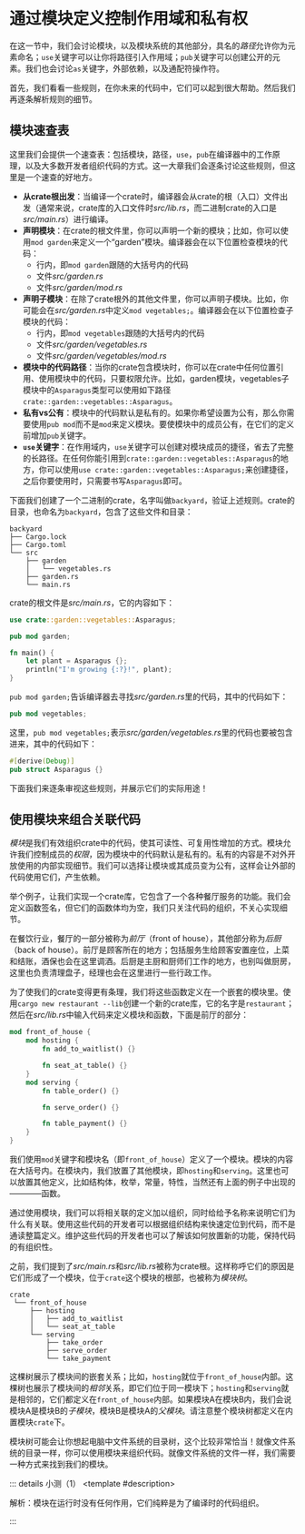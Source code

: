 <script setup>
import {
  QuizProvider,
  Quiz,
  Radio,
  Option
} from "../../components/quiz"

</script>

# 通过模块定义控制作用域和私有权

在这一节中，我们会讨论模块，以及模块系统的其他部分，具名的*路径*允许你为元素命名；`use`关键字可以让你将路径引入作用域；`pub`关键字可以创建公开的元素。我们也会讨论`as`关键字，外部依赖，以及通配符操作符。

首先，我们看看一些规则，在你未来的代码中，它们可以起到很大帮助。然后我们再逐条解析规则的细节。

## 模块速查表

这里我们会提供一个速查表：包括模块，路径，`use`，`pub`在编译器中的工作原理，以及大多数开发者组织代码的方式。这一大章我们会逐条讨论这些规则，但这里是一个速查的好地方。

- **从crate根出发**：当编译一个crate时，编译器会从crate的根（入口）文件出发（通常来说，crate库的入口文件时*src/lib.rs*，而二进制crate的入口是*src/main.rs*）进行编译。
- **声明模块**：在crate的根文件里，你可以声明一个新的模块；比如，你可以使用`mod garden`来定义一个“garden”模块。编译器会在以下位置检查模块的代码：
  - 行内，即`mod garden`跟随的大括号内的代码
  - 文件*src/garden.rs*
  - 文件*src/garden/mod.rs*
- **声明子模块**：在除了crate根外的其他文件里，你可以声明子模块。比如，你可能会在*src/garden.rs*中定义`mod vegetables;`。编译器会在以下位置检查子模块的代码：
  - 行内，即`mod vegetables`跟随的大括号内的代码
  - 文件*src/garden/vegetables.rs*
  - 文件*src/garden/vegetables/mod.rs*
- **模块中的代码路径**：当你的crate包含模块时，你可以在crate中任何位置引用、使用模块中的代码，只要权限允许。比如，garden模块，vegetables子模块中的`Asparagus`类型可以使用如下路径`crate::garden::vegetables::Asparagus`。
- **私有vs公有**：模块中的代码默认是私有的。如果你希望设置为公有，那么你需要使用`pub mod`而不是`mod`来定义模块。要使模块中的成员公有，在它们的定义前增加`pub`关键字。
- **`use`关键字**：在作用域内，`use`关键字可以创建对模块成员的捷径，省去了完整的长路径。在任何你能引用到`crate::garden::vegetables::Asparagus`的地方，你可以使用`use crate::garden::vegetables::Asparagus;`来创建捷径，之后你要使用时，只需要书写`Asparagus`即可。

下面我们创建了一个二进制的crate，名字叫做`backyard`，验证上述规则。crate的目录，也命名为`backyard`，包含了这些文件和目录：

```
backyard
├── Cargo.lock
├── Cargo.toml
└── src
    ├── garden
    │   └── vegetables.rs
    ├── garden.rs
    └── main.rs
```

crate的根文件是*src/main.rs*，它的内容如下：

```rust
use crate::garden::vegetables::Asparagus;

pub mod garden;

fn main() {
    let plant = Asparagus {};
    println("I'm growing {:?}!", plant);
}
```

`pub mod garden;`告诉编译器去寻找*src/garden.rs*里的代码，其中的代码如下：

```rust
pub mod vegetables;
```

这里，`pub mod vegetables;`表示*src/garden/vegetables.rs*里的代码也要被包含进来，其中的代码如下：

```rust
#[derive(Debug)]
pub struct Asparagus {}
```

下面我们来逐条审视这些规则，并展示它们的实际用途！

## 使用模块来组合关联代码

*模块*是我们有效组织crate中的代码，使其可读性、可复用性增加的方式。模块允许我们控制成员的*权限*，因为模块中的代码默认是私有的。私有的内容是不对外开放使用的内部实现细节。我们可以选择让模块或其成员变为公有，这样会让外部的代码使用它们，产生依赖。

举个例子，让我们实现一个crate库，它包含了一个各种餐厅服务的功能。我们会定义函数签名，但它们的函数体均为空，我们只关注代码的组织，不关心实现细节。

在餐饮行业，餐厅的一部分被称为*前厅*（front of house），其他部分称为*后厨*（back of house）。前厅是顾客所在的地方；包括服务生给顾客安置座位，上菜和结账，酒保也会在这里调酒。后厨是主厨和厨师们工作的地方，也别叫做厨房，这里也负责清理盘子，经理也会在这里进行一些行政工作。

为了使我们的crate变得更有条理，我们将这些函数定义在一个嵌套的模块里。使用`cargo new restaurant --lib`创建一个新的crate库，它的名字是`restaurant`；然后在*src/lib.rs*中输入代码来定义模块和函数，下面是前厅的部分：

```rust
mod front_of_house {
    mod hosting {
        fn add_to_waitlist() {}

        fn seat_at_table() {}
    }
    mod serving {
        fn table_order() {}

        fn serve_order() {}

        fn table_payment() {}
    }
}
```

我们使用`mod`关键字和模块名（即`front_of_house`）定义了一个模块。模块的内容在大括号内。在模块内，我们放置了其他模块，即`hosting`和`serving`。这里也可以放置其他定义，比如结构体，枚举，常量，特性，当然还有上面的例子中出现的————函数。

通过使用模块，我们可以将相关联的定义加以组织，同时给给予名称来说明它们为什么有关联。使用这些代码的开发者可以根据组织结构来快速定位到代码，而不是通读整篇定义。维护这些代码的开发者也可以了解该如何放置新的功能，保持代码的有组织性。

之前，我们提到了*src/main.rs*和*src/lib.rs*被称为crate根。这样称呼它们的原因是它们形成了一个模块，位于`crate`这个模块的根部，也被称为*模块树*。

```
crate
 └── front_of_house
     ├── hosting
     │   ├── add_to_waitlist
     │   └── seat_at_table
     └── serving
         ├── take_order
         ├── serve_order
         └── take_payment

```

这棵树展示了模块间的嵌套关系；比如，`hosting`就位于`front_of_house`内部。这棵树也展示了模块间的*相邻*关系，即它们位于同一模块下；`hosting`和`serving`就是相邻的，它们都定义在`front_of_house`内部。如果模块A在模块B内，我们会说模块A是模块B的*子模块*，模块B是模块A的*父模块*。请注意整个模块树都定义在内置模块`crate`下。

模块树可能会让你想起电脑中文件系统的目录树，这个比较非常恰当！就像文件系统的目录一样，你可以使用模块来组织代码。就像文件系统的文件一样，我们需要一种方式来找到我们的模块。

::: details 小测（1）
<QuizProvider>
<Quiz>
<template #description>

解析：模块在运行时没有任何作用，它们纯粹是为了编译时的代码组织。

</template>
<template #quiz>

以下哪一项**不是**使用模块的好处？

<Radio>
<Option label="模块包含了无需被使用者了解的实现细节" />
<Option label="模块提供了作用域来避免各个代码片段间的命名冲突" />
<Option label="模块提高了同一模块中相互依赖代码的性能" answer />
<Option label="模块将代码按照关联性分组，使得开发者可以更容易地在大型项目中工作" />
</Radio>

</template>
</Quiz>
</QuizProvider>
:::
